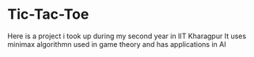 # Tic-Tac-Toe
Here is a project i took up during my second year in IIT Kharagpur
It uses minimax algorithmn used in game theory and has applications in AI
